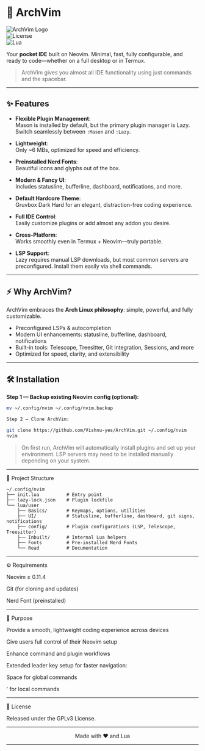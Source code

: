 # 🚀 ArchVim

![ArchVim Logo](https://img.shields.io/badge/ArchVim-Neovim-blue?style=for-the-badge&logo=neovim)  
![License](https://img.shields.io/badge/License-GPLv3-green?style=for-the-badge)  
![Lua](https://img.shields.io/badge/Made%20with-Lua-FFDD00?style=for-the-badge&logo=lua)


Your **pocket IDE** built on Neovim. Minimal, fast, fully configurable, and ready to code—whether on a full desktop or in Termux.

> ArchVim gives you almost all IDE functionality using just commands and the spacebar.

---

## ✨ Features

- **Flexible Plugin Management**:  
  Mason is installed by default, but the primary plugin manager is Lazy. Switch seamlessly between `:Mason` and `:Lazy`.

- **Lightweight**:  
  Only ~6 MBs, optimized for speed and efficiency.

- **Preinstalled Nerd Fonts**:  
  Beautiful icons and glyphs out of the box.

- **Modern & Fancy UI**:  
  Includes statusline, bufferline, dashboard, notifications, and more.

- **Default Hardcore Theme**:  
  Gruvbox Dark Hard for an elegant, distraction-free coding experience.

- **Full IDE Control**:  
  Easily customize plugins or add almost any addon you desire.

- **Cross-Platform**:  
  Works smoothly even in Termux + Neovim—truly portable.

- **LSP Support**:  
  Lazy requires manual LSP downloads, but most common servers are preconfigured. Install them easily via shell commands.

---

## ⚡ Why ArchVim?

ArchVim embraces the **Arch Linux philosophy**: simple, powerful, and fully customizable.  

- Preconfigured LSPs & autocompletion  
- Modern UI enhancements: statusline, bufferline, dashboard, notifications  
- Built-in tools: Telescope, Treesitter, Git integration, Sessions, and more  
- Optimized for speed, clarity, and extensibility  

---

## 🛠 Installation

**Step 1 — Backup existing Neovim config (optional):**
```bash
mv ~/.config/nvim ~/.config/nvim.backup

Step 2 — Clone ArchVim:

git clone https://github.com/Vishnu-yes/ArchVim.git ~/.config/nvim
nvim
```

> On first run, ArchVim will automatically install plugins and set up your environment.
LSP servers may need to be installed manually depending on your system.




---

📂 Project Structure
``` tree
~/.config/nvim
├── init.lua          # Entry point
├── lazy-lock.json    # Plugin lockfile
└── lua/user
    ├── Basics/       # Keymaps, options, utilities
    ├── UI/           # Statusline, bufferline, dashboard, git signs, notifications
    ├── config/       # Plugin configurations (LSP, Telescope, Treesitter)
    ├── Inbuilt/      # Internal Lua helpers
    ├── Fonts         # Pre-installed Nerd Fonts 
    └── Read          # Documentation

```
---

⚙️ Requirements

Neovim ≥ 0.11.4

Git (for cloning and updates)

Nerd Font (preinstalled)



---

🎯 Purpose

Provide a smooth, lightweight coding experience across devices

Give users full control of their Neovim setup

Enhance command and plugin workflows

Extended leader key setup for faster navigation:

Space for global commands

' for local commands




---

📜 License

Released under the GPLv3 License.


---

<p align="center">Made with ❤️ and Lua</p>

---
